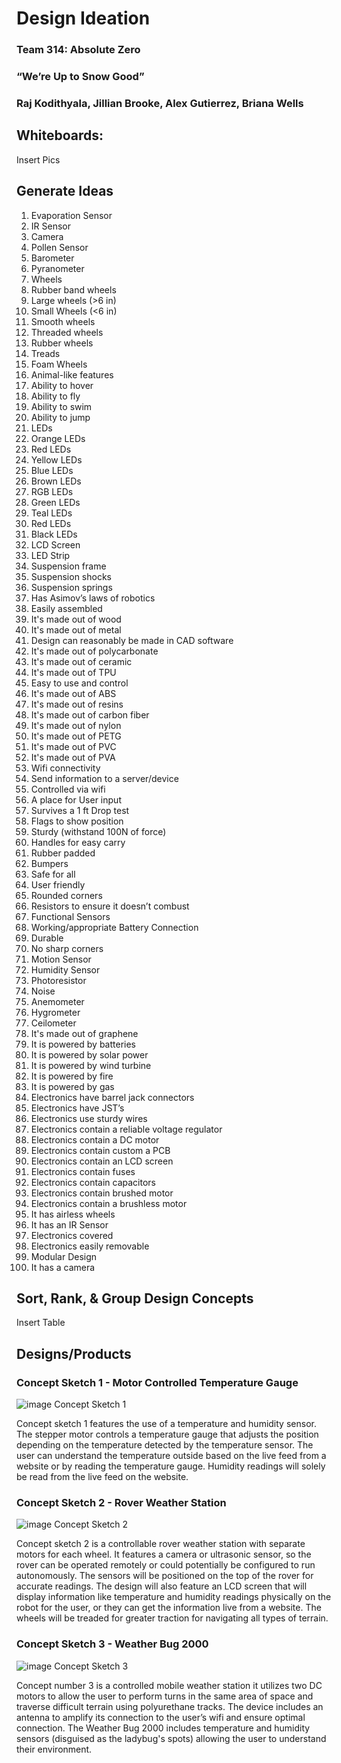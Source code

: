# Design Ideation

### Team 314: Absolute Zero

### “We’re Up to Snow Good”

### Raj Kodithyala, Jillian Brooke, Alex Gutierrez, Briana Wells

## Whiteboards:

Insert Pics

## Generate Ideas

1. Evaporation Sensor
1. IR Sensor
1. Camera 
1. Pollen Sensor
1. Barometer
1. Pyranometer
1. Wheels
1. Rubber band wheels
2. Large wheels (>6 in)
3. Small Wheels (<6 in)
4. Smooth wheels
5. Threaded wheels
6. Rubber wheels
7. Treads
8. Foam Wheels
9. Animal-like features
10. Ability to hover
11. Ability to fly
12. Ability to swim
13. Ability to jump
14. LEDs
15. Orange LEDs
16. Red LEDs
17. Yellow LEDs
18. Blue LEDs
19. Brown LEDs
20. RGB LEDs
21. Green LEDs
22. Teal LEDs
23. Red LEDs
24. Black LEDs
25. LCD Screen
26. LED Strip
27. Suspension frame
28. Suspension shocks
29. Suspension springs
30. Has Asimov’s laws of robotics
31. Easily assembled
32. It's made out of wood
33. It's made out of metal
34. Design can reasonably be made in CAD software
35. It's made out of polycarbonate
36. It's made out of ceramic
37. It's made out of TPU
38. Easy to use and control
39. It's made out of ABS
40. It's made out of resins
41. It's made out of carbon fiber
42. It's made out of nylon
43. It's made out of PETG
44. It's made out of PVC
45. It's made out of PVA
46. Wifi connectivity
47. Send information to a server/device
48. Controlled via wifi
49. A place for User input
50. Survives a 1 ft Drop test
51. Flags to show position
52. Sturdy (withstand 100N of force)
53. Handles for easy carry
54. Rubber padded
55. Bumpers
56. Safe for all
57. User friendly
58. Rounded corners
59. Resistors to ensure it doesn’t combust
60. Functional Sensors
61. Working/appropriate Battery Connection
62. Durable
63. No sharp corners
64. Motion Sensor
65. Humidity Sensor
66. Photoresistor
67. Noise
68. Anemometer
69. Hygrometer
70. Ceilometer
71. It's made out of graphene
72. It is powered by batteries
73. It is powered by solar power
74. It is powered by wind turbine
75. It is powered by fire
76. It is powered by gas
77. Electronics have barrel jack connectors
78. Electronics have JST’s
79. Electronics use sturdy wires
80. Electronics contain a reliable voltage regulator
81. Electronics contain a DC motor
82. Electronics contain custom a PCB
83. Electronics contain an LCD screen
84. Electronics contain fuses
85. Electronics contain capacitors
86. Electronics contain brushed motor
87. Electronics contain a brushless motor
88. It has airless wheels
89. It has an IR Sensor
90. Electronics covered
91. Electronics easily removable
92. Modular Design
93. It has a camera

## Sort, Rank, & Group Design Concepts

Insert Table

## Designs/Products

### Concept Sketch 1 - Motor Controlled Temperature Gauge

![image](https://github.com/Abs0lute-Zer0/AbsoluteZero.github.io/assets/135275139/b7082d88-e545-4bb9-84a2-89ac82ddab14) Concept Sketch 1

Concept sketch 1 features the use of a temperature and humidity sensor. The stepper motor controls a temperature gauge that adjusts the position depending on the temperature detected by the temperature sensor. The user can understand the temperature outside based on the live feed from a website or by reading the temperature gauge. Humidity readings will solely be read from the live feed on the website.

### Concept Sketch 2 - Rover Weather Station

![image](https://github.com/Abs0lute-Zer0/AbsoluteZero.github.io/assets/135275139/20433315-15a1-4740-8664-bf77b2fbc421)
Concept Sketch 2

Concept sketch 2 is a controllable rover weather station with separate motors for each wheel. It features a camera or ultrasonic sensor, so the rover can be operated remotely or could potentially be configured to run autonomously. The sensors will be positioned on the top of the rover for accurate readings. The design will also feature an LCD screen that will display information like temperature and humidity readings physically on the robot for the user, or they can get the information live from a website. The wheels will be treaded for greater traction for navigating all types of terrain.

### Concept Sketch 3 - Weather Bug 2000

![image](https://github.com/Abs0lute-Zer0/AbsoluteZero.github.io/assets/135275139/dd18b79b-53ba-4218-837d-333ead72b0d3)
Concept Sketch 3

Concept number 3 is a controlled mobile weather station it utilizes two DC motors to allow the user to perform turns in the same area of space and traverse difficult terrain using polyurethane tracks. The device includes an antenna to amplify its connection to the user’s wifi and ensure optimal connection. The Weather Bug 2000 includes temperature and humidity sensors (disguised as the ladybug's spots) allowing the user to understand their environment.


